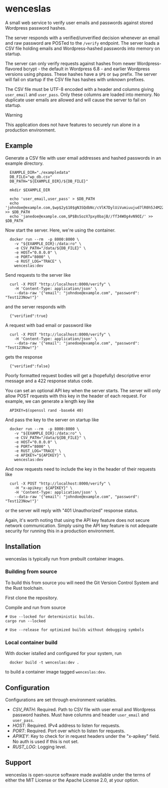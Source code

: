 # wenceslas

A small web service to verify user emails and passwords against stored Wordpress password hashes.


The server responds with a verified/unverified decision whenever an email and
raw password are POSTed to the `/verify` endpoint. The server loads a CSV file
holding emails and Wordpress-hashed passwords into memory on startup.

The server can only verify requests against hashes from newer Wordpress-flavored
bcrypt - the default in Wordpress 6.8 - and earlier Wordpress versions using
phpass. These hashes have a `$P$` or `$wp` prefix. The server will fail on
startup if the CSV file has hashes with unknown prefixes.

The CSV file must be UTF-8 encoded with a header and columns giving `user_email`
and `user_pass`. Only these columns are loaded into memory. No duplicate user
emails are allowed and will cause the server to fail on startup.

> [!WARNING]
> This application does not have features to securely run alone in a production environment.

## Example

Generate a CSV file with user email addresses and hashed passwords in an example directory.

```shell
  EXAMPLE_DIR="./exampledata"
  DB_FILE="wp_db.csv"
  DB_PATH="${EXAMPLE_DIR}/${DB_FILE}"

  mkdir $EXAMPLE_DIR

  echo 'user_email,user_pass' > $DB_PATH
  echo 'johndoe@example.com,$wp$2y$10$gN3SQdbNc/cVlK7DylUiVumiuujud7lR0h5J4M2ZsNRMYOFbED16q' >> $DB_PATH
  echo 'janedoe@example.com,$P$BsSozX7pxy0bajB//ff34WOg4vN9OI/' >> $DB_PATH
```

Now start the server. Here, we're using the container.

```shell
  docker run --rm  -p 8000:8000 \
    -v "${EXAMPLE_DIR}:/data:ro" \
    -e CSV_PATH="/data/${DB_FILE}" \
    -e HOST="0.0.0.0" \
    -e PORT="8000" \
    -e RUST_LOG="TRACE" \
    wenceslas:dev
```

Send requests to the server like

```shell
  curl -X POST "http://localhost:8000/verify" \
    -H 'Content-Type: application/json' \
    --data-raw '{"email": "johndoe@example.com", "password": "Test123Now!"}'
```

and the server responds with

```shell
  {"verified":true}
```

A request with bad email or password like

```shell
  curl -X POST "http://localhost:8000/verify" \
    -H 'Content-Type: application/json' \
    --data-raw '{"email": "janedoe@example.com", "password": "Test123Now!"}'
```

gets the response

```shell
  {"verified":false}
```

Poorly formatted request bodies will get a (hopefully) descriptive error message and a 422 response status code.

You can set an optional API key when the server starts. The server will only allow POST requests with this key in the header of each request. For example, we can generate a length key like

```shell
  APIKEY=$(openssl rand -base64 40)
```

And pass the key to the server on startup like

```shell
  docker run --rm  -p 8000:8000 \
    -v "${EXAMPLE_DIR}:/data:ro" \
    -e CSV_PATH="/data/${DB_FILE}" \
    -e HOST="0.0.0.0" \
    -e PORT="8000" \
    -e RUST_LOG="TRACE" \
    -e APIKEY="${APIKEY}" \
    wenceslas:dev
```

And now requests need to include the key in the header of their requests like

```shell
  curl -X POST "http://localhost:8000/verify" \
    -H "x-apikey: ${APIKEY}" \
    -H 'Content-Type: application/json' \
    --data-raw '{"email": "johndoe@example.com", "password": "Test123Now!"}'
```

or the server will reply with "401 Unauthorized" response status.

Again, it's worth noting that using the API key feature does not secure network communication. Simply using the API key feature is not adequate security for running this in a production environment. 

## Installation

wenceslas is typically run from prebuilt container images.

### Building from source

To build this from source you will need the Git Version Control System and the Rust toolchain.

First clone the repository.

Compile and run from source

```shell
# Use --locked for deterministic builds.
cargo run --locked

# Use --release for optimized builds without debugging symbols
```

### Local container build

With docker istalled and configured for your system, run

```shell
  docker build -t wenceslas:dev .
```

to build a container image tagged `wenceslas:dev`.

## Configuration

Configurations are set through environment variables.

- *CSV_PATH*: Required. Path to CSV file with user email and Wordpress password hashes. Must have columns and header `user_email` and `user_pass`.
- *HOST*: Required. IPv4 address to listen for requests.
- *PORT*: Required. Port over which to listen for requests.
- *APIKEY*: Key to check for in request headers under the "x-apikey" field. No auth is used if this is not set.
- *RUST_LOG*: Logging level.

## Support

wenceslas is open-source software made available under the terms of either the MIT License or the Apache License 2.0, at your option.

